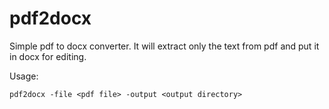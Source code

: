 # pdf2docx

Simple pdf to docx converter. It will extract only the text from pdf and put it in docx for editing.

Usage:

```
pdf2docx -file <pdf file> -output <output directory>
```
